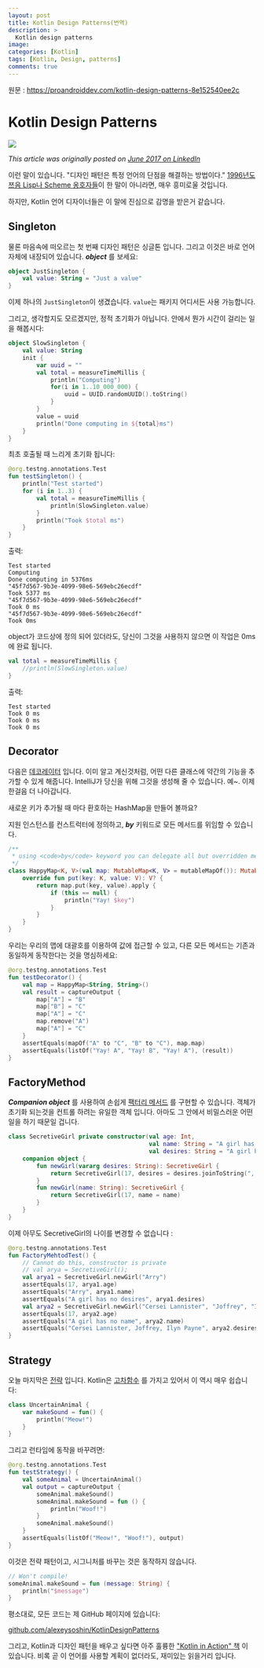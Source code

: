 ```yaml
---
layout: post
title: Kotlin Design Patterns(번역)
description: >
  Kotlin design patterns
image: 
categories: [Kotlin]
tags: [Kotlin, Design, patterns]
comments: true
---
```


원문 : <https://proandroiddev.com/kotlin-design-patterns-8e152540ee2c>


# Kotlin Design Patterns

![](https://cdn-images-1.medium.com/max/1600/1*qdDNIUIP6dlK6oQ6WviZ_w.jpeg)

*This article was originally posted on* [*June 2017 on LinkedIn*](https://www.linkedin.com/pulse/kotlin-design-patterns-alexey-soshin)



이런 말이 있습니다. "디자인 패턴은 특정 언어의 단점을 해결하는 방법이다." [1996년도 쯔음 Lisp나 Scheme 옹호자들](http://norvig.com/design-patterns/)이 한 말이 아니라면, 매우 흥미로울 것입니다.



하지만, Kotlin 언어 디자이너들은 이 말에 진심으로 감명을 받은거 같습니다.



## Singleton

물론 마음속에 떠오르는 첫 번째 디자인 패턴은 싱글톤 입니다. 그리고 이것은 바로 언어 자체에 내장되어 있습니다. ***object*** 를 보세요:
```kotlin
object JustSingleton {
    val value: String = "Just a value"
}
```

이제 하나의  `JustSingleton`이 생겼습니다. `value`는 패키지 어디서든 사용 가능합니다.

그리고, 생각할지도 모르겠지만, 정적 초기화가 아닙니다. 안에서 뭔가 시간이 걸리는 일을  해봅시다:

```kotlin
object SlowSingleton {
    val value: String
    init {
        var uuid = ""
        val total = measureTimeMillis {
            println("Computing")
            for(i in 1..10_000_000) {
                uuid = UUID.randomUUID().toString()
            }
        }
        value = uuid
        println("Done computing in ${total}ms")
    }
}
```



최초 호출될 때 느리게 초기화 됩니다:

```kotlin
@org.testng.annotations.Test
fun testSingleton() {
    println("Test started")
    for (i in 1..3) {
        val total = measureTimeMillis {
			println(SlowSingleton.value)
        }
        println("Took $total ms")
    }
}
```



출력:

```
Test started
Computing
Done computing in 5376ms
"45f7d567-9b3e-4099-98e6-569ebc26ecdf"
Took 5377 ms
"45f7d567-9b3e-4099-98e6-569ebc26ecdf"
Took 0 ms
"45f7d567-9b3e-4099-98e6-569ebc26ecdf"
Took 0ms
```



object가 코드상에 정의 되어 있더라도, 당신이 그것을 사용하지 않으면 이 작업은 0ms에 완료 됩니다.

```kotlin
val total = measureTimeMillis {
    //println(SlowSingleton.value)
}
```



출력:

```
Test started
Took 0 ms
Took 0 ms
Took 0 ms
```



## Decorator

다음은 [데코레이터](https://en.wikipedia.org/wiki/Decorator_pattern) 입니다. 이미 알고 계신것처럼, 어떤 다른 클래스에 약간의 기능을 추가할 수 있게 해줍니다. IntelliJ가 당신을 위해 그것을 생성해 줄 수 있습니다. 예~. 이제 한걸음 더 나아갑니다.

새로운 키가 추가될 때 마다 환호하는 HashMap을 만들어 볼까요?

지원 인스턴스를 컨스트럭터에 정의하고, ***by*** 키워드로 모든 메서드를 위임할 수 있습니다.

```kotlin
/**
 * using <code>by</code> keyword you can delegate all but overridden methods
 */
class HappyMap<K, V>(val map: MutableMap<K, V> = mutableMapOf()): MutableMap<K, V> by map {
    override fun put(key: K, value: V): V? {
        return map.put(key, value).apply {
            if (this == null) {
                println("Yay! $key")
            }
        }
    }
}
```

우리는 우리의 맵에 대괄호를 이용하여 값에 접근할 수 있고, 다른 모든 메서드는 기존과 동일하게 동작한다는 것을 명심하세요:

```kotlin
@org.testng.annotations.Test
fun testDecorator() {
    val map = HappyMap<String, String>()
    val result = captureOutput {
        map["A"] = "B"
        map["B"] = "C"
        map["A"] = "C"
        map.remove("A")
        map["A"] = "C"
    }
    assertEquals(mapOf("A" to "C", "B" to "C"), map.map)
    assertEquals(listOf("Yay! A", "Yay! B", "Yay! A"), (result))
}
```





## FactoryMethod

***Companion object*** 를 사용하여 손쉽게 [팩터리 메서드](https://en.wikipedia.org/wiki/Factory_method_pattern) 를 구현할 수 있습니다. 객체가 초기화 되는것을 컨트롤 하려는 유일한 객체 입니다. 아마도 그 안에서 비밀스러운 어떤 일을 하기 때문일 겁니다.

```kotlin
class SecretiveGirl private constructor(val age: Int,
                                        val name: String = "A girl has no name",
                                        val desires: String = "A girl has no desires") {
    companion object {
        fun newGirl(vararg desires: String): SecretiveGirl {
            return SecretiveGirl(17, desires = desires.joinToString(", "))
        }
        fun newGirl(name: String): SecretiveGirl {
            return SecretiveGirl(17, name = name)
        }
    }
}
```



이제 아무도 SecretiveGirl의 나이를 변경할 수 없습니다 :

```kotlin
@org.testng.annotations.Test
fun FactoryMehtodTest() {
    // Cannot do this, constructor is private
    // val arya = SecretiveGirl();
    val arya1 = SecretiveGirl.newGirl("Arry")
    assertEquals(17, arya1.age)
    assertEquals("Arry", arya1.name)
    assertEquals("A girl has no desires", arya1.desires)
    val arya2 = SecretiveGirl.newGirl("Cersei Lannister", "Joffrey", "Ilyn Payne")
    assertEquals(17, arya2.age)
    assertEquals("A girl has no name", arya2.name)
    assertEquals("Cersei Lannister, Joffrey, Ilyn Payne", arya2.desires)
}
```



## Strategy

오늘 마지막은 [전략](https://en.wikipedia.org/wiki/Strategy_pattern) 입니다. Kotlin은 [고차함수](https://kotlinlang.org/docs/reference/lambdas.html) 를 가지고 있어서 이 역시 매우 쉽습니다:

```kotlin
class UncertainAnimal {
    var makeSound = fun() {
        println("Meow!")
    }
}
```

그리고 런타임에 동작을 바꾸려면:

```kotlin
@org.testng.annotations.Test
fun testStrategy() {
    val someAnimal = UncertainAnimal()
    val output = captureOutput {
        someAnimal.makeSound()
        someAnimal.makeSound = fun () {
            println("Woof!")
        }
        someAnimal.makeSound()
    }
    assertEquals(listOf("Meow!", "Woof!"), output)
}
```

이것은 전략 패턴이고, 시그니처를 바꾸는 것은 동작하지 않습니다.

```kotlin
// Won't compile!
someAnimal.makeSound = fun (message: String) {
    println("$message")
}
```



평소대로, 모든 코드는 제 GitHub 페이지에 있습니다:

[github.com/alexeysoshin/KotlinDesignPatterns](https://github.com/alexeysoshin/KotlinDesignPatterns)



그리고, Kotlin과 디자인 패턴을 배우고 싶다면 아주 훌륭한 ["Kotlin in Action" 책](https://www.manning.com/books/kotlin-in-action) 이 있습니다. 비록 곧 이 언어를 사용할 계획이 없더라도, 재미있는 읽을거리 입니다. 





























